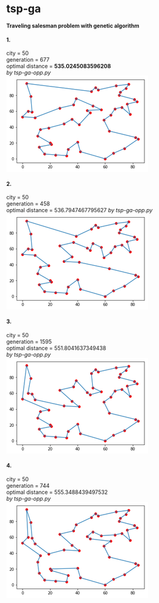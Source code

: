 # tsp-ga
**Traveling salesman problem with genetic algorithm**

#### 1.  
  city = 50  
  generation = 677  
  optimal distance = **535.0245083596208**   
  *by tsp-ga-opp.py*  
  ![image](https://github.com/wildlywasp/tsp/blob/master/GA/figure/city50.535.0245083596208.png)


#### 2.  
  city = 50  
  generation = 458  
  optimal distance = 536.7947467795627
  *by tsp-ga-opp.py*  
  ![image](https://github.com/wildlywasp/tsp/blob/master/GA/figure/city50.536.7947467795627.png)
  
  
#### 3.  
  city = 50  
  generation = 1595  
  optimal distance = 551.8041637349438  
  *by tsp-ga-opp.py*  
  ![image](https://github.com/wildlywasp/tsp/blob/master/GA/figure/city50.551.8041637349438.png)
  
  
#### 4.  
  city = 50  
  generation = 744  
  optimal distance = 555.3488439497532  
  *by tsp-ga-opp.py*  
  ![image](https://github.com/wildlywasp/tsp/blob/master/GA/figure/city50.555.3488439497532.png)
